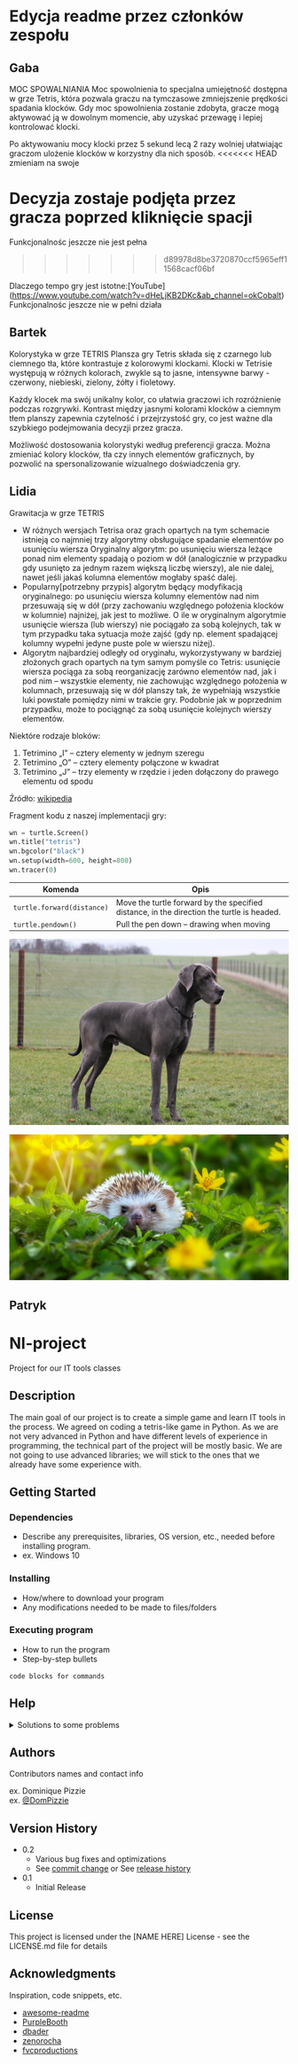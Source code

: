 # Edycja readme przez członków zespołu

## Gaba
MOC SPOWALNIANIA
Moc spowolnienia to specjalna umiejętność dostępna w grze Tetris, która pozwala graczu na tymczasowe zmniejszenie prędkości spadania klocków. Gdy moc spowolnienia zostanie zdobyta, gracze mogą aktywować ją w dowolnym momencie, aby uzyskać przewagę i lepiej kontrolować klocki.

Po aktywowaniu mocy klocki przez 5 sekund lecą 2 razy wolniej ułatwiając graczom ulożenie klocków w korzystny dla nich sposób.
<<<<<<< HEAD
zmieniam na swoje

Decyzja zostaje podjęta przez gracza poprzed kliknięcie spacji
=======
Funkcjonalnośc jeszcze nie jest pełna
>>>>>>> d89978d8be3720870ccf5965eff11568cacf06bf


Dlaczego tempo gry jest istotne:[YouTube] (https://www.youtube.com/watch?v=dHeLjKB2DKc&ab_channel=okCobalt)
Funkcjonalnośc jeszcze nie w pełni działa
## Bartek
Kolorystyka w grze TETRIS
Plansza gry Tetris składa się z czarnego lub ciemnego tła, które kontrastuje z kolorowymi klockami. Klocki w Tetrisie występują w różnych kolorach, zwykle są to jasne, intensywne barwy - czerwony, niebieski, zielony, żółty i fioletowy. 

Każdy klocek ma swój unikalny kolor, co ułatwia graczowi ich rozróżnienie podczas rozgrywki. Kontrast między jasnymi kolorami klocków a ciemnym tłem planszy zapewnia czytelność i przejrzystość gry, co jest ważne dla szybkiego podejmowania decyzji przez gracza.

Możliwość dostosowania kolorystyki według preferencji gracza. Można zmieniać kolory klocków, tła czy innych elementów graficznych, by pozwolić na spersonalizowanie wizualnego doświadczenia gry.

## Lidia

Grawitacja w grze TETRIS
* W różnych wersjach Tetrisa oraz grach opartych na tym schemacie istnieją co najmniej trzy algorytmy obsługujące spadanie elementów po usunięciu wiersza
Oryginalny algorytm: po usunięciu wiersza leżące ponad nim elementy spadają o poziom w dół (analogicznie w przypadku gdy usunięto za jednym razem większą liczbę wierszy), ale nie dalej, nawet jeśli jakaś kolumna elementów mogłaby spaść dalej.
* Popularny[potrzebny przypis] algorytm będący modyfikacją oryginalnego: po usunięciu wiersza kolumny elementów nad nim przesuwają się w dół (przy zachowaniu względnego położenia klocków w kolumnie) najniżej, jak jest to możliwe. O ile w oryginalnym algorytmie usunięcie wiersza (lub wierszy) nie pociągało za sobą kolejnych, tak w tym przypadku taka sytuacja może zajść (gdy np. element spadającej kolumny wypełni jedyne puste pole w wierszu niżej).
* Algorytm najbardziej odległy od oryginału, wykorzystywany w bardziej złożonych grach opartych na tym samym pomyśle co Tetris: usunięcie wiersza pociąga za sobą reorganizację zarówno elementów nad, jak i pod nim – wszystkie elementy, nie zachowując względnego położenia w kolumnach, przesuwają się w dół planszy tak, że wypełniają wszystkie luki powstałe pomiędzy nimi w trakcie gry. Podobnie jak w poprzednim przypadku, może to pociągnąć za sobą usunięcie kolejnych wierszy elementów.

Niektóre rodzaje bloków:
1. Tetrimino „I” – cztery elementy w jednym szeregu
2. Tetrimino „O” – cztery elementy połączone w kwadrat
3. Tetrimino „J” – trzy elementy w rzędzie i jeden dołączony do prawego elementu od spodu

Źródło: [wikipedia](https://pl.wikipedia.org/wiki/Tetris)

Fragment kodu z naszej implementacji gry:
```python
wn = turtle.Screen()
wn.title("tetris")
wn.bgcolor("black")
wn.setup(width=600, height=800)
wn.tracer(0) 
```

| Komenda | Opis |
| --- | --- |
| `turtle.forward(distance)` | Move the turtle forward by the specified distance, in the direction the turtle is headed. |
| `turtle.pendown()` | Pull the pen down – drawing when moving |

![piesek](animals/dog.jpg)

![na zdjeciu jest jez](animals/hedgehog.jpg)



## Patryk




# NI-project
Project for our IT tools classes

## Description

The main goal of our project is to create a simple game and learn IT tools in the process. We agreed on coding a tetris-like game in Python. As we are not very advanced in Python and have different levels of experience in programming, the technical part of the project will be mostly basic. We are not going to use advanced libraries; we will stick to the ones that we already have some experience with.

## Getting Started

### Dependencies

* Describe any prerequisites, libraries, OS version, etc., needed before installing program.
* ex. Windows 10

### Installing

* How/where to download your program
* Any modifications needed to be made to files/folders

### Executing program

* How to run the program
* Step-by-step bullets
```
code blocks for commands
```

## Help
<details>
  <summary>Solutions to some problems</summary>
  Write to us, we will be very happy to help you 😄
  
</details>



## Authors

Contributors names and contact info

ex. Dominique Pizzie  
ex. [@DomPizzie](https://twitter.com/dompizzie)

## Version History

* 0.2
    * Various bug fixes and optimizations
    * See [commit change]() or See [release history]()
* 0.1
    * Initial Release

## License

This project is licensed under the [NAME HERE] License - see the LICENSE.md file for details

## Acknowledgments

Inspiration, code snippets, etc.
* [awesome-readme](https://github.com/matiassingers/awesome-readme)
* [PurpleBooth](https://gist.github.com/PurpleBooth/109311bb0361f32d87a2)
* [dbader](https://github.com/dbader/readme-template)
* [zenorocha](https://gist.github.com/zenorocha/4526327)
* [fvcproductions](https://gist.github.com/fvcproductions/1bfc2d4aecb01a834b46)


